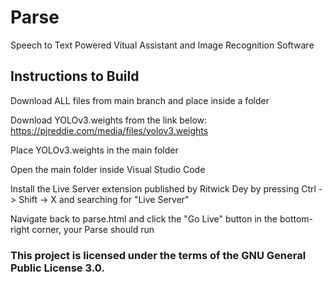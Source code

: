 # Parse
Speech to Text Powered Vitual Assistant and Image Recognition Software

## Instructions to Build
Download ALL files from main branch and place inside a folder

Download YOLOv3.weights from the link below:
https://pjreddie.com/media/files/yolov3.weights

Place YOLOv3.weights in the main folder

Open the main folder inside Visual Studio Code

Install the Live Server extension published by Ritwick Dey by pressing Ctrl -> Shift -> X and searching for "Live Server"

Navigate back to parse.html and click the "Go Live" button in the bottom-right corner, your Parse should run

### This project is licensed under the terms of the GNU General Public License 3.0.
